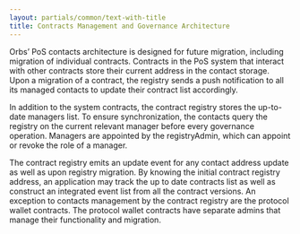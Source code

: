```yaml
---
layout: partials/common/text-with-title
title: Contracts Management and Governance Architecture
---
```


Orbs’ PoS contacts architecture is designed for future migration, including migration of individual contracts. Contracts in the PoS system that interact with other contracts store their current address in the contact storage. Upon a migration of a contract, the registry sends a push notification to all its managed contacts to update their contract list accordingly.

In addition to the system contracts, the contract registry stores the up-to-date managers list. To ensure synchronization, the contacts query the registry on the current relevant manager before every governance operation.
Managers are appointed by the registryAdmin, which can appoint or revoke the role of a manager.

The contract registry emits an update event for any contact address update as well as upon registry migration. By knowing the initial contract registry address, an application may track the up to date contracts list as well as construct an integrated event list from all the contract versions. An exception to contacts management by the contract registry are the protocol wallet contracts. The protocol wallet contracts have separate admins that manage their functionality and migration.
